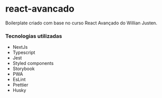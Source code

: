 # react-avancado
Boilerplate criado com base no curso React Avançado do Willian Justen.

### Tecnologias utilizadas
- NextJs
- Typescript
- Jest
- Styled components
- Storybook
- PWA
- EsLint
- Prettier
- Husky

